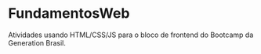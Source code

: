 # FundamentosWeb
Atividades usando HTML/CSS/JS para o bloco de frontend do Bootcamp da Generation Brasil.
